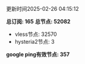 更新时间2025-02-26 04:15:12

**总订阅: 165**
**总节点: 52082**
- vless节点: 32570
- hysteria2节点: 3

**google ping有效节点: 357**
